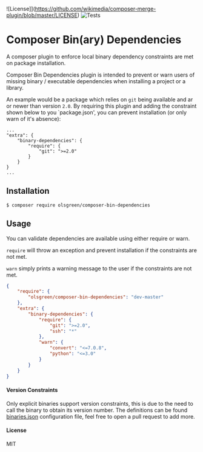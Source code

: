 ![License]](https://github.com/wikimedia/composer-merge-plugin/blob/master/LICENSE)
![Tests](https://github.com/olsgreen/composer-bin-dependencies/workflows/Tests/badge.svg)

Composer Bin(ary) Dependencies
=====================

A composer plugin to enforce local binary dependency constraints are met on package installation.

Composer Bin Dependencies plugin is intended to prevent or warn users of missing binary / executable 
dependencies when installing a project or a library. 

An example would be a package which relies on `git` being available and ar or newer than version `2.0`. 
By requiring this plugin and adding the constraint shown below to you `package.json', you can prevent installation (or only warn of it's absence):

    ...
    "extra": {
        "binary-dependencies": {
            "require": {
                "git": ">=2.0"
            }
        }
    }
    ...


Installation
------------

```
$ composer require olsgreen/composer-bin-dependencies
```


Usage
-----

You can validate dependencies are available using either require or warn.

`require` will throw an exception and prevent installation if the constraints are not met.

`warn` simply prints a warning message to the user if the constraints are not met.

```json
{
    "require": {
        "olsgreen/composer-bin-dependencies": "dev-master"
    },
    "extra": {
        "binary-dependencies": {
            "require": {
                "git": ">=2.0",
                "ssh": "*"
            },
            "warn": {
                "convert": "<=7.0.8",
                "python": "<=3.0"
            }
        }
    }
}
```

#### Version Constraints
Only explicit binaries support version constraints, this is due to the need to call the binary to obtain its version number. The definitions can be found [binaries.json](http://) configuration file, 
feel free to open a pull request to add more.

#### License
MIT

